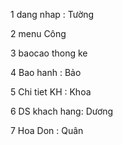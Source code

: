 

1 dang nhap : Tường


2 menu Công

3 baocao thong ke 

4 Bao hanh  : Bảo

5 Chi tiet KH : Khoa

6 DS khach hang: Dương

7 Hoa Don : Quân
